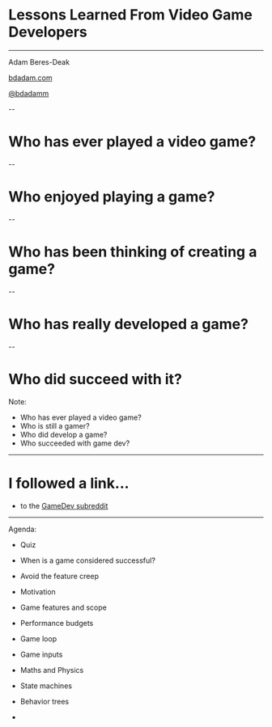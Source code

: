 <!-- .s-lide: data-background-video="images/carsdrifting.mp4" -->

# Lessons Learned From Video Game Developers

***

Adam Beres-Deak

[bdadam.com](http://bdadam.com)

[@bdadamm](https://twitter.com/bdadamm/)

--

# Who has ever played a video game?

--

# Who enjoyed playing a game?

--

# Who has been thinking of creating a game?

--

# Who has really developed a game?

--

# Who did succeed with it?

Note:
- Who has ever played a video game?
- Who is still a gamer?
- Who did develop a game?
- Who succeeded with game dev?

----

# I followed a link...

- to the [GameDev subreddit](http://www.reddit.com/r/gamedev/)


----

Agenda:
- Quiz
- When is a game considered successful?
- Avoid the feature creep

- Motivation
- Game features and scope
- Performance budgets
- Game loop
- Game inputs
- Maths and Physics
- State machines
- Behavior trees
- 